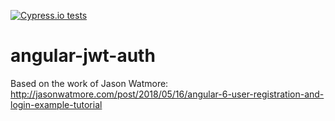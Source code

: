 [![Cypress.io tests](https://img.shields.io/badge/cypress.io-tests-green.svg?style=flat-square)](https://cypress.io)

# angular-jwt-auth

Based on the work of Jason Watmore: http://jasonwatmore.com/post/2018/05/16/angular-6-user-registration-and-login-example-tutorial
